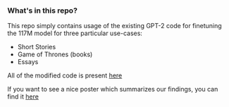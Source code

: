 ### What's in this repo?

This repo simply contains usage of the existing GPT-2 code for finetuning the 117M model for three particular use-cases:
* Short Stories
* Game of Thrones (books)
* Essays

All of the modified code is present [here](src/custom_scripts/)

If you want to see a nice poster which summarizes our findings, you can find it [here](poster/poster.pdf)